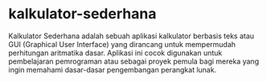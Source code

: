 # kalkulator-sederhana
Kalkulator Sederhana adalah sebuah aplikasi kalkulator berbasis teks atau GUI (Graphical User Interface) yang dirancang untuk mempermudah perhitungan aritmatika dasar. Aplikasi ini cocok digunakan untuk pembelajaran pemrograman atau sebagai proyek pemula bagi mereka yang ingin memahami dasar-dasar pengembangan perangkat lunak.
